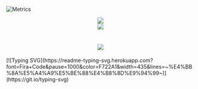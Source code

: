 
![Metrics](https://metrics.lecoq.io/bm131488bm?template=classic&base=header%2C%20activity%2C%20community%2C%20repositories%2C%20metadata&base.indepth=false&base.hireable=false&base.skip=false&config.timezone=Asia%2FShanghai)

<div align="center"> <img src="https://github-profile-trophy.vercel.app/?username=sun0225SUN" /> </div>
<div align="center"> <img src="https://activity-graph.herokuapp.com/graph?username=sun0225SUN&theme=xcode" /> </div>
<h1 align="center"> <a href="https://sunguoqi.com/"> <img src="https://readme-typing-svg.herokuapp.com/?lines=今天天气不错(%22Hello%2C%20World!%22);反正也是骠剽窃别人的!&center=true&size=27"> </a> </h1>
[![Typing SVG](https://readme-typing-svg.herokuapp.com?font=Fira+Code&pause=1000&color=F722A1&width=435&lines=~%E4%BB%8A%E5%A4%A9%E5%BE%88%E4%B8%8D%E9%94%99~)](https://git.io/typing-svg)
